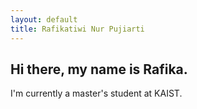 ```yaml
---
layout: default
title: Rafikatiwi Nur Pujiarti
---
```

## Hi there, my name is Rafika.

I'm currently a master's student at KAIST. 

